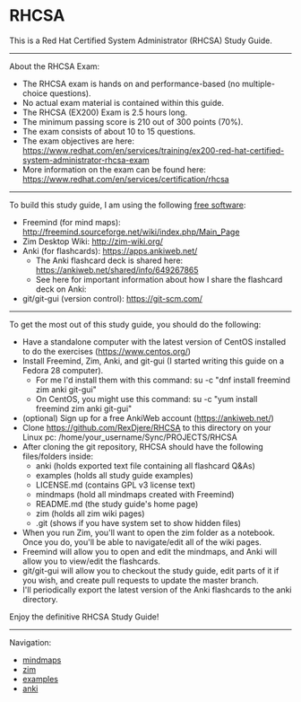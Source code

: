 # RHCSA
This is a Red Hat Certified System Administrator (RHCSA) Study Guide.
________________________________________________________________________________________________________________________________________

About the RHCSA Exam:
- The RHCSA exam is hands on and performance-based (no multiple-choice questions).
- No actual exam material is contained within this guide.
- The RHCSA (EX200) Exam is 2.5 hours long.
- The minimum passing score is 210 out of 300 points (70%).
- The exam consists of about 10 to 15 questions.
- The exam objectives are here: https://www.redhat.com/en/services/training/ex200-red-hat-certified-system-administrator-rhcsa-exam
- More information on the exam can be found here: https://www.redhat.com/en/services/certification/rhcsa
________________________________________________________________________________________________________________________________________

To build this study guide, I am using the following <a href="https://www.fsf.org/about/what-is-free-software" target="_blank">free software</a>:
- Freemind (for mind maps): http://freemind.sourceforge.net/wiki/index.php/Main_Page
- Zim Desktop Wiki: http://zim-wiki.org/
- Anki (for flashcards): https://apps.ankiweb.net/
	- The Anki flashcard deck is shared here: https://ankiweb.net/shared/info/649267865
	- See here for important information about how I share the flashcard deck on Anki:
- git/git-gui (version control): https://git-scm.com/
________________________________________________________________________________________________________________________________________
To get the most out of this study guide, you should do the following:
- Have a standalone computer with the latest version of CentOS installed to do the exercises (https://www.centos.org/)
- Install Freemind, Zim, Anki, and git-gui (I started writing this guide on a Fedora 28 computer). 
	- For me I'd install them with this command: su -c "dnf install freemind zim anki git-gui"
	- On CentOS, you might use this command: su -c "yum install freemind zim anki git-gui"
- (optional) Sign up for a free AnkiWeb account (https://ankiweb.net/)
- Clone https://github.com/RexDjere/RHCSA to this directory on your Linux pc: /home/your_username/Sync/PROJECTS/RHCSA
- After cloning the git repository, RHCSA should have the following files/folders inside:
	- anki (holds exported text file containing all flashcard Q&As)
	- examples (holds all study guide examples)
	- LICENSE.md (contains GPL v3 license text)
	- mindmaps (hold all mindmaps created with Freemind)
	- README.md (the study guide's home page)
	- zim (holds all zim wiki pages)
	- .git (shows if you have system set to show hidden files)
- When you run Zim, you'll want to open the zim folder as a notebook. Once you do, you'll be able to navigate/edit all of the wiki pages.
- Freemind will allow you to open and edit the mindmaps, and Anki will allow you to view/edit the flashcards.
- git/git-gui will allow you to checkout the study guide, edit parts of it if you wish, and create pull requests to update the master branch.
- I'll periodically export the latest version of the Anki flashcards to the anki directory.

Enjoy the definitive RHCSA Study Guide!
	

__________________________________________________________________________________________________________________
Navigation:
- [mindmaps](mindmaps)
- [zim](zim)
- [examples](examples)
- [anki](anki)

